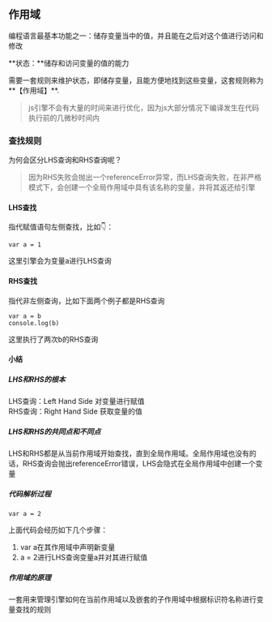 ## 作用域

编程语言最基本功能之一：储存变量当中的值，并且能在之后对这个值进行访问和修改   

**状态：**储存和访问变量的值的能力

需要一套规则来维护状态，即储存变量，且能方便地找到这些变量，这套规则称为**【作用域】**.

> js引擎不会有大量的时间来进行优化，因为js大部分情况下编译发生在代码执行前的几微秒时间内   

### 查找规则
为何会区分LHS查询和RHS查询呢？
> 因为RHS失败会抛出一个referenceError异常，而LHS查询失败，在非严格模式下，会创建一个全局作用域中具有该名称的变量，并将其返还给引擎

#### LHS查找
指代赋值语句左侧查找，比如👇：
```
var a = 1
```
这里引擎会为变量a进行LHS查询
#### RHS查找
指代非左侧查询，比如下面两个例子都是RHS查询   
```
var a = b
console.log(b)
```
这里执行了两次b的RHS查询

#### 小结
##### LHS和RHS的根本
LHS查询：Left Hand Side 对变量进行赋值   
RHS查询：Right Hand Side 获取变量的值   
##### LHS和RHS的共同点和不同点
LHS和RHS都是从当前作用域开始查找，直到全局作用域。全局作用域也没有的话，RHS查询会抛出referenceError错误，LHS会隐式在全局作用域中创建一个变量
##### 代码解析过程
```
var a = 2
```
上面代码会经历如下几个步骤：
1. var a在其作用域中声明新变量
2. a = 2进行LHS查询变量a并对其进行赋值   

##### 作用域的原理
一套用来管理引擎如何在当前作用域以及嵌套的子作用域中根据标识符名称进行变量查找的规则